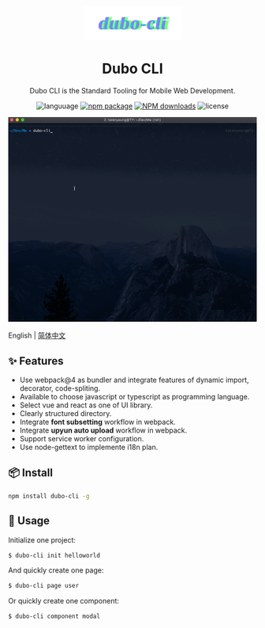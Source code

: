 <p align="center">
  <a href="http://ant.design">
    <img width="200" src="./assets/dubo-cli.svg">
  </a>
</p>

<h1 align="center">Dubo CLI</h1>

<div align="center">

Dubo CLI is the Standard Tooling for Mobile Web Development.

 ![languuage](https://img.shields.io/badge/language-node-gcf.svg) [![npm package](https://img.shields.io/npm/v/dubo-cli.svg?style=flat-square)](https://www.npmjs.org/package/antd) [![NPM downloads](http://img.shields.io/npm/dm/dubo-cli.svg?style=flat-square)](http://npmjs.com/antd) ![license](https://img.shields.io/badge/license-Anti%20996-99ccff.svg)


</div>

![start](./assets/demo.gif)

English | [简体中文](./README-zh_CN.md)

## ✨ Features

- Use webpack@4 as bundler and integrate features of dynamic import, decorator, code-spliting.
- Available to choose javascript or typescript as programming language.
- Select vue and react as one of UI library.
- Clearly structured directory.
- Integrate **font subsetting** workflow in webpack.
- Integrate **upyun auto upload** workflow in webpack.
- Support service worker configuration.
- Use node-gettext to implemente i18n plan.

## 📦 Install

```bash
npm install dubo-cli -g
```

## 🔨 Usage

Initialize one project:

```bash
$ dubo-cli init helloworld
```

And quickly create one page:

```bash
$ dubo-cli page user
```

Or quickly create one component:

```bash
$ dubo-cli component modal
```
